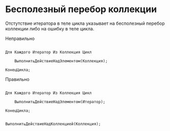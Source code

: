 # Бесполезный перебор коллекции

Отстутствие итератора в теле цикла указывает на бесполезный перебор коллекции либо
на ошибку в теле цикла.

Неправильно 

```Bsl

Для Каждого Итератор Из Коллекция Цикл

    ВыполнитьДействиеНадЭлементом(Коллекция);
    
КонецЦикла;

```

Правильно 

```Bsl

Для Каждого Итератор Из Коллекция Цикл

    ВыполнитьДействиеНадЭлементом(Итератор);
    
КонецЦикла;

```



```bsl

ВыполнитьДействиеНадКоллекцией(Коллекция);

```